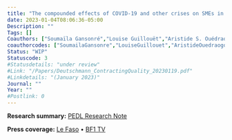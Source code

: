 ```yaml
---
title: "The compounded effects of COVID-19 and other crises on SMEs in Burkina Faso"
date: 2023-01-04T08:06:36-05:00
Description: ""
Tags: []
Coauthors: ["Soumaïla Gansonré","Louise Guillouët","Aristide S. Ouédraogo"]
coauthorcodes: ["SoumailaGansonre","LouiseGuillouet","AristideOuedraogo"]
Status: "WIP"
Statuscode: 3
#Statusdetails: "under review"
#Link: "/Papers/Deutschmann_ContractingQuality_20230119.pdf"
#Linkdetails: "(January 2023)"
Journal: ""
Year: ""
#Postlink: 0
---
```

**Research summary:** [PEDL Research Note](https://pedl.cepr.org/publications/compounded-effects-covid-19-and-other-crises-smes-burkina-faso)

**Press coverage:** [Le Faso](https://lefaso.net/spip.php?article119604) &#8226; [BF1 TV](https://www.youtube.com/live/cRu4RhvMm5E?feature=share)

